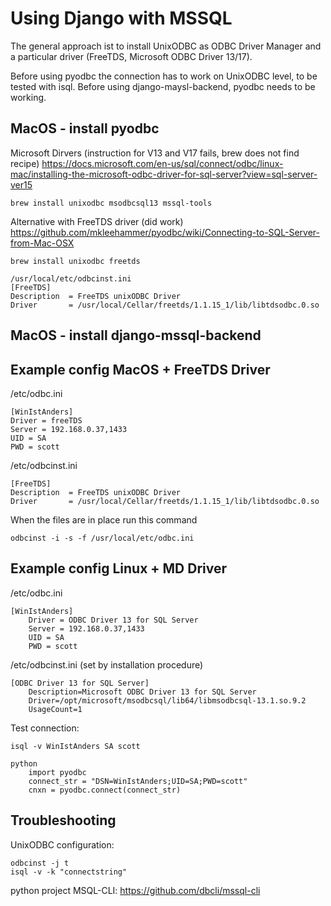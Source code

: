 # Using Django with MSSQL

The general approach ist to install UnixODBC as ODBC Driver Manager and a particular driver (FreeTDS, Microsoft ODBC Driver 13/17).

Before using pyodbc the connection has to work on UnixODBC level, to be tested with isql.
Before using django-maysl-backend, pyodbc needs to be working. 

## MacOS - install pyodbc

Microsoft Dirvers (instruction for V13 and V17 fails, brew does not find recipe)
https://docs.microsoft.com/en-us/sql/connect/odbc/linux-mac/installing-the-microsoft-odbc-driver-for-sql-server?view=sql-server-ver15

    brew install unixodbc msodbcsql13 mssql-tools
    

Alternative with FreeTDS driver (did work)
https://github.com/mkleehammer/pyodbc/wiki/Connecting-to-SQL-Server-from-Mac-OSX

    brew install unixodbc freetds

    /usr/local/etc/odbcinst.ini
    [FreeTDS]
    Description  = FreeTDS unixODBC Driver
    Driver       = /usr/local/Cellar/freetds/1.1.15_1/lib/libtdsodbc.0.so

## MacOS - install django-mssql-backend


## Example config MacOS + FreeTDS Driver

/etc/odbc.ini

    [WinIstAnders]  
    Driver = freeTDS  
    Server = 192.168.0.37,1433
    UID = SA
    PWD = scott

/etc/odbcinst.ini 

    [FreeTDS]
    Description  = FreeTDS unixODBC Driver
    Driver       = /usr/local/Cellar/freetds/1.1.15_1/lib/libtdsodbc.0.so
    
When the files are in place run this command

    odbcinst -i -s -f /usr/local/etc/odbc.ini    

## Example config Linux + MD Driver

/etc/odbc.ini

    [WinIstAnders]  
        Driver = ODBC Driver 13 for SQL Server  
        Server = 192.168.0.37,1433
        UID = SA
        PWD = scott

/etc/odbcinst.ini  (set by installation procedure)

    [ODBC Driver 13 for SQL Server]
        Description=Microsoft ODBC Driver 13 for SQL Server
        Driver=/opt/microsoft/msodbcsql/lib64/libmsodbcsql-13.1.so.9.2
        UsageCount=1

Test connection:

    isql -v WinIstAnders SA scott
    
    python
        import pyodbc
        connect_str = "DSN=WinIstAnders;UID=SA;PWD=scott"
        cnxn = pyodbc.connect(connect_str)


        
## Troubleshooting

UnixODBC configuration:
     
    odbcinst -j t
    isql -v -k "connectstring"

python project MSQL-CLI: https://github.com/dbcli/mssql-cli